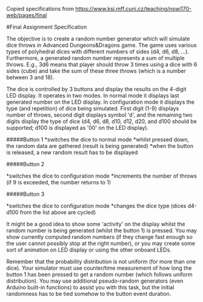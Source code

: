 Copied specifications from https://www.ksi.mff.cuni.cz/teaching/nswi170-web/pages/final

#Final Assignment Specification

The objective is to create a random number generator which will simulate dice throws in Advanced Dungeons&Dragons game. The game uses various types of polyhedral dices with different numbers of sides (d4, d6, d8, ...). Furthermore, a generated random number represents a sum of multiple throws. E.g., 3d6 means that player should throw 3 times using a dice with 6 sides (cube) and take the sum of these three throws (which is a number between 3 and 18).

The dice is controlled by 3 buttons and display the results on the 4-digit LED display. It operates in two modes. In normal mode it displays last generated number on the LED display. In configuration mode it displays the type (and repetition) of dice being simulated. First digit (1-9) displays number of throws, second digit displays symbol 'd', and the remaining two digits display the type of dice (d4, d6, d8, d10, d12, d20, and d100 should be supported; d100 is displayed as '00' on the LED display).

#####Button 1
*switches the dice to normal mode
*whilst pressed down, the random data are gathered (result is being generated)
*when the button is released, a new random result has to be displayed

#####Button 2

*switches the dice to configuration mode
*increments the number of throws (if 9 is exceeded, the number returns to 1)

#####Button 3

*switches the dice to configuration mode
*changes the dice type (dices d4-d100 from the list above are cycled)

It might be a good idea to show some 'activity' on the display whilst the random number is being generated (whilst the button 1) is pressed. You may show currently computed random numbers (if they change fast enough so the user cannot possibly stop at the right number), or you may create some sort of animation on LED display or using the other onboard LEDs.

Remember that the probability distribution is not uniform (for more than one dice). Your simulator must use counter/time measurement of how long the button 1 has been pressed to get a random number (which follows uniform distribution). You may use additional pseudo-random generators (even Arduino built-in functions) to assist you with this task, but the initial randomness has to be tied somehow to the button event duration. 